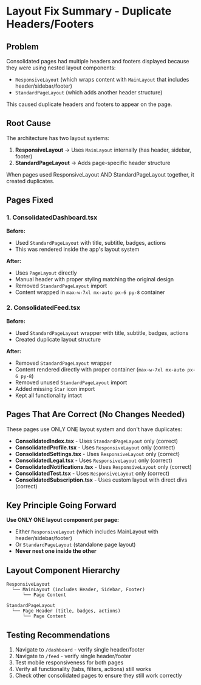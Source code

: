 # Layout Fix Summary - Duplicate Headers/Footers

## Problem
Consolidated pages had multiple headers and footers displayed because they were using nested layout components:
- `ResponsiveLayout` (which wraps content with `MainLayout` that includes header/sidebar/footer)
- `StandardPageLayout` (which adds another header structure)

This caused duplicate headers and footers to appear on the page.

## Root Cause
The architecture has two layout systems:
1. **ResponsiveLayout** → Uses `MainLayout` internally (has header, sidebar, footer)
2. **StandardPageLayout** → Adds page-specific header structure

When pages used ResponsiveLayout AND StandardPageLayout together, it created duplicates.

## Pages Fixed

### 1. ConsolidatedDashboard.tsx
**Before:**
- Used `StandardPageLayout` with title, subtitle, badges, actions
- This was rendered inside the app's layout system

**After:**
- Uses `PageLayout` directly
- Manual header with proper styling matching the original design
- Removed `StandardPageLayout` import
- Content wrapped in `max-w-7xl mx-auto px-6 py-8` container

### 2. ConsolidatedFeed.tsx
**Before:**
- Used `StandardPageLayout` wrapper with title, subtitle, badges, actions
- Created duplicate layout structure

**After:**
- Removed `StandardPageLayout` wrapper
- Content rendered directly with proper container (`max-w-7xl mx-auto px-6 py-8`)
- Removed unused `StandardPageLayout` import
- Added missing `Star` icon import
- Kept all functionality intact

## Pages That Are Correct (No Changes Needed)

These pages use ONLY ONE layout system and don't have duplicates:
- **ConsolidatedIndex.tsx** - Uses `StandardPageLayout` only (correct)
- **ConsolidatedProfile.tsx** - Uses `ResponsiveLayout` only (correct)
- **ConsolidatedSettings.tsx** - Uses `ResponsiveLayout` only (correct)
- **ConsolidatedLegal.tsx** - Uses `ResponsiveLayout` only (correct)
- **ConsolidatedNotifications.tsx** - Uses `ResponsiveLayout` only (correct)
- **ConsolidatedTest.tsx** - Uses `ResponsiveLayout` only (correct)
- **ConsolidatedSubscription.tsx** - Uses custom layout with direct divs (correct)

## Key Principle Going Forward

**Use ONLY ONE layout component per page:**
- Either `ResponsiveLayout` (which includes MainLayout with header/sidebar/footer)
- Or `StandardPageLayout` (standalone page layout)
- **Never nest one inside the other**

## Layout Component Hierarchy

```
ResponsiveLayout
  └── MainLayout (includes Header, Sidebar, Footer)
      └── Page Content

StandardPageLayout
  └── Page Header (title, badges, actions)
      └── Page Content
```

## Testing Recommendations

1. Navigate to `/dashboard` - verify single header/footer
2. Navigate to `/feed` - verify single header/footer
3. Test mobile responsiveness for both pages
4. Verify all functionality (tabs, filters, actions) still works
5. Check other consolidated pages to ensure they still work correctly
